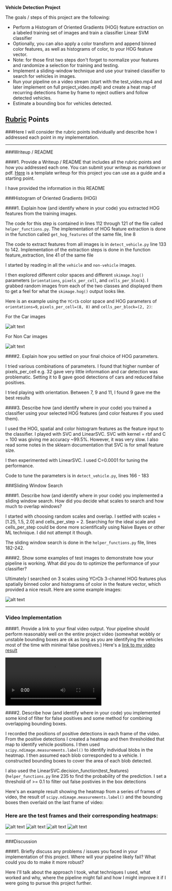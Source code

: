 **Vehicle Detection Project**

The goals / steps of this project are the following:

* Perform a Histogram of Oriented Gradients (HOG) feature extraction on a labeled training set of images and train a classifier Linear SVM classifier
* Optionally, you can also apply a color transform and append binned color features, as well as histograms of color, to your HOG feature vector. 
* Note: for those first two steps don't forget to normalize your features and randomize a selection for training and testing.
* Implement a sliding-window technique and use your trained classifier to search for vehicles in images.
* Run your pipeline on a video stream (start with the test_video.mp4 and later implement on full project_video.mp4) and create a heat map of recurring detections frame by frame to reject outliers and follow detected vehicles.
* Estimate a bounding box for vehicles detected.

[//]: # (Image References)
[image1]: ./output_images/car.jpg
[image2]: ./output_images/NonCar.jpg
[image3]: ./output_images/test6.jpg
[image4]: ./output_images/test1.jpg
[image5]: ./output_images/test2.jpg
[image8]: ./output_images/test3.jpg
[image6]: ./output_images/test4.jpg
[image7]: ./output_images/test5.jpg
[video1]: ./output_images/project_video.mp4

## [Rubric](https://review.udacity.com/#!/rubrics/513/view) Points
###Here I will consider the rubric points individually and describe how I addressed each point in my implementation.  

---
###Writeup / README

####1. Provide a Writeup / README that includes all the rubric points and how you addressed each one.  You can submit your writeup as markdown or pdf.  [Here](https://github.com/udacity/CarND-Vehicle-Detection/blob/master/writeup_template.md) is a template writeup for this project you can use as a guide and a starting point.  

I have provided the information in this README

###Histogram of Oriented Gradients (HOG)

####1. Explain how (and identify where in your code) you extracted HOG features from the training images.

The code for this step is contained in lines 112 through 121 of the file called `helper_functions.py`. The implementation of HOG feature extraction is done in the function called `get_hog_features` of the same file, line 8 

The code to extract features from all images is in `detect_vehicle.py` line 133 to 142. Implementation of the extraction steps is done in the function feature_extraction, line 41 of the same file

I started by reading in all the `vehicle` and `non-vehicle` images. 

I then explored different color spaces and different `skimage.hog()` parameters (`orientations`, `pixels_per_cell`, and `cells_per_block`).  I grabbed random images from each of the two classes and displayed them to get a feel for what the `skimage.hog()` output looks like.

Here is an example using the `YCrCb` color space and HOG parameters of `orientations=9`, `pixels_per_cell=(8, 8)` and `cells_per_block=(2, 2)`:

For the Car images

![alt text][image1]

For Non Car images

![alt text][image2]


####2. Explain how you settled on your final choice of HOG parameters.

I tried various combinations of parameters. I found that higher number of pixels_per_cell  e.g. 32 gave very little information and car detection was problematic. Setting it to 8 gave good detections of cars and reduced false positives. 

I tried playing with orientation. Between 7, 9 and 11, I found 9 gave me the best results

####3. Describe how (and identify where in your code) you trained a classifier using your selected HOG features (and color features if you used them).

I used the HOG, spatial and color histogram features as the feature input to the classifier. I played with SVC and LinearSVC. SVC with kernel = rbf and C = 100 was giving me accuracy ~99.5%. However, it was very slow. I also read some notes in the sklearn documentation that SVC is for small feature size. 

I then experimented with LinearSVC. I used C=0.0001 for tuning the performance. 

Code to tune the parameters is in `detect_vehicle.py`, lines 166 - 183

###Sliding Window Search

####1. Describe how (and identify where in your code) you implemented a sliding window search.  How did you decide what scales to search and how much to overlap windows?

I started with choosing random scales and overlap. I settled with scales = [1.25, 1.5, 2.0] and cells_per_step = 2. Searching for the ideal scale and cells_per_step could be done more scientifically using Naive Bayes or other ML technique. I did not attempt it though.

The sliding window search is done in the `helper_functions.py` file, lines 182-242. 

####2. Show some examples of test images to demonstrate how your pipeline is working.  What did you do to optimize the performance of your classifier?

Ultimately I searched on 3 scales using YCrCb 3-channel HOG features plus spatially binned color and histograms of color in the feature vector, which provided a nice result.  Here are some example images:

![alt text][image4]

---

### Video Implementation

####1. Provide a link to your final video output.  Your pipeline should perform reasonably well on the entire project video (somewhat wobbly or unstable bounding boxes are ok as long as you are identifying the vehicles most of the time with minimal false positives.)
Here's a [link to my video result](./output_images/project_video.mp4)

![alt text][video1]


####2. Describe how (and identify where in your code) you implemented some kind of filter for false positives and some method for combining overlapping bounding boxes.

I recorded the positions of positive detections in each frame of the video.  From the positive detections I created a heatmap and then thresholded that map to identify vehicle positions.  I then used `scipy.ndimage.measurements.label()` to identify individual blobs in the heatmap.  I then assumed each blob corresponded to a vehicle.  I constructed bounding boxes to cover the area of each blob detected.  

I also used the LinearSVC.decision_function(test_features) (`helper_functions.py` line 235 to find the probability of the prediction. I set a threshold of >= 0.1 to filter out false postivies in the box detections

Here's an example result showing the heatmap from a series of frames of video, the result of `scipy.ndimage.measurements.label()` and the bounding boxes then overlaid on the last frame of video:

### Here are the test frames and their corresponding heatmaps:
![alt text][image3]
![alt text][image6]
![alt text][image7]
![alt text][image8]



---

###Discussion

####1. Briefly discuss any problems / issues you faced in your implementation of this project.  Where will your pipeline likely fail?  What could you do to make it more robust?

Here I'll talk about the approach I took, what techniques I used, what worked and why, where the pipeline might fail and how I might improve it if I were going to pursue this project further.  

